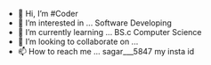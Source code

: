 - 👋 Hi, I’m #Coder
- 👀 I’m interested in ... Software Developing
- 🌱 I’m currently learning ... BS.c Computer Science 
- 💞️ I’m looking to collaborate on ...
- 📫 How to reach me ... sagar___5847 my insta id

<!---
Sagarz7030/Sagarz7030 is a ✨ special ✨ repository because its `README.md` (this file) appears on your GitHub profile.
You can click the Preview link to take a look at your changes.
--->
